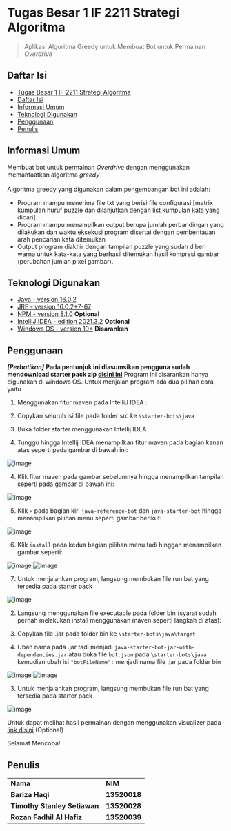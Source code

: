 # Tugas Besar 1 IF 2211 Strategi Algoritma
> Aplikasi Algoritma Greedy untuk Membuat Bot untuk Permainan _Overdrive_

## Daftar Isi
  - [Tugas Besar 1 IF 2211 Strategi Algoritma](#tugas-besar-1-if-2211-strategi-algoritma)
  - [Daftar Isi](#daftar-isi)
  - [Informasi Umum](#informasi-umum)
  - [Teknologi Digunakan](#teknologi-digunakan)
  - [Penggunaan](#penggunaan)
  - [Penulis](#penulis)
<!-- * [License](#license) -->

## Informasi Umum
Membuat bot untuk permainan _Overdrive_ dengan menggunakan memanfaatkan algoritma _greedy_ <br /> <br />
Algoritma greedy yang digunakan dalam pengembangan bot ini adalah: 
- Program mampu menerima file txt yang berisi file configurasi [matrix kumpulan huruf puzzle dan dilanjutkan dengan list kumpulan kata yang dicari].
- Program mampu menampilkan output berupa jumlah perbandingan yang dilakukan dan waktu eksekusi program disertai dengan pemberitauan arah pencarian kata ditemukan
- Output program diakhir dengan tampilan puzzle yang sudah diberi warna untuk kata-kata yang berhasil ditemukan
hasil kompresi gambar (perubahan jumlah pixel gambar).
<!-- You don't have to answer all the questions - just the ones relevant to your project. -->

## Teknologi Digunakan
- [Java - version 16.0.2](https://en.wikipedia.org/wiki/Java) 
- [JRE - version 16.0.2+7-67](https://en.wikipedia.org/wiki/Java_(software_platform))
- [NPM - version 8.1.0](https://nodejs.org/en/download/) **Optional**
- [IntelIiJ IDEA - edition 2021.3.2](https://www.jetbrains.com/idea/) **Optional**
- [Windows OS - version 10+](https://en.wikipedia.org/wiki/Microsoft_Windows) **Disarankan**

## Penggunaan
***[Perhatikan]***
**Pada pentunjuk ini diasumsikan pengguna sudah mendownload starter pack zip [disini ini](https://github.com/EntelectChallenge/2020-Overdrive/releases/tag/2020.3.4)**
Program ini disarankan hanya digunakan di windows OS. Untuk menjalan program ada dua pilihan cara, yaitu 
1. Menggunakan fitur maven pada IntelIiJ IDEA :

  1. Copykan seluruh isi file pada folder src ke ```\starter-bots\java```
  2. Buka folder starter menggunakan IntelIij IDEA
  3. Tunggu hingga IntelIij IDEA menampilkan fitur maven pada bagian kanan atas seperti pada gambar di bawah ini:

   ![image](https://cdn.discordapp.com/attachments/941288781401698307/944250982022385724/unknown.png)

  4. Klik fitur maven pada gambar sebelumnya hingga menampilkan tampilan seperti pada gambar di bawah ini:
    
   ![image](https://cdn.discordapp.com/attachments/941288781401698307/944251696475942912/unknown.png)
    
  5. Klik  ```>``` pada bagian kiri ```java-reference-bot``` dan ```java-starter-bot``` hingga menampilkan pilihan menu seperti gambar berikut:

   ![image](https://cdn.discordapp.com/attachments/941288781401698307/944252374724268102/unknown.png)

  6. Klik ```install``` pada kedua bagian pilihan menu tadi hinggan menampilkan gambar seperti:

   ![image](https://cdn.discordapp.com/attachments/941288781401698307/944252814568345620/unknown.png)
   ![image](https://cdn.discordapp.com/attachments/941288781401698307/944252920097046558/unknown.png)

  7. Untuk menjalankan program, langsung membukan file run.bat yang tersedia pada starter pack 

   ![image](https://cdn.discordapp.com/attachments/941288781401698307/944253492451737681/unknown.png)

2. Langsung menggunakan file executable pada folder bin (syarat sudah pernah melakukan install menggunakan maven seperti langkah di atas):

  1. Copykan file .jar pada folder bin ke ```\starter-bots\java\target```    
  2. Ubah nama pada .jar tadi menjadi ```java-starter-bot-jar-with-dependencies.jar``` atau buka file ```bot.json``` pada ```\starter-bots\java``` kemudian ubah isi ```"botFileName":``` menjadi nama file .jar pada folder bin

   ![image](https://cdn.discordapp.com/attachments/941288781401698307/944256857906770030/unknown.png) 
   ![image](https://cdn.discordapp.com/attachments/941288781401698307/944256347195715594/unknown.png) 
   
  3. Untuk menjalankan program, langsung membukan file run.bat yang tersedia pada starter pack

   ![image](https://cdn.discordapp.com/attachments/941288781401698307/944253492451737681/unknown.png)

Untuk dapat melihat hasil permainan dengan menggunakan visualizer pada [link disini](https://github.com/Affuta/overdrive-round-runner) (Optional) 

Selamat Mencoba!
    
## Penulis
<table>
    <tr>
      <td><b>Nama</b></td>
      <td><b>NIM</b></td>
    </tr>
    <tr>
      <td><b>Bariza Haqi</b></td>
      <td><b>13520018</b></td>
    </tr>
    <tr>
      <td><b>Timothy Stanley Setiawan</b></td>
      <td><b>13520028</b></td>
    </tr>
    <tr>
      <td><b>Rozan Fadhil Al Hafiz</b></td>
      <td><b>13520039</b></td>
    </tr>
</table>
